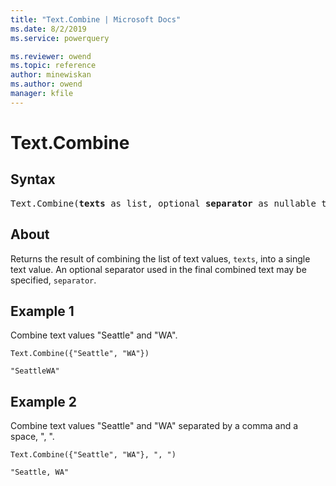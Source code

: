 ```yaml
---
title: "Text.Combine | Microsoft Docs"
ms.date: 8/2/2019
ms.service: powerquery

ms.reviewer: owend
ms.topic: reference
author: minewiskan
ms.author: owend
manager: kfile
---
```

# Text.Combine

## Syntax

<pre>
Text.Combine(<b>texts</b> as list, optional <b>separator</b> as nullable text) as text
</pre>
  
## About  
Returns the result of combining the list of text values, `texts`, into a single text value. An optional separator used in the final combined text may be specified, `separator`.

## Example 1
Combine text values "Seattle" and "WA".

```powerquery-m
Text.Combine({"Seattle", "WA"})
```

`"SeattleWA"`

## Example 2
Combine text values "Seattle" and "WA" separated by a comma and a space, ", ".

```powerquery-m
Text.Combine({"Seattle", "WA"}, ", ")
```

`"Seattle, WA"`
